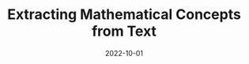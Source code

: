 ---
type: article
authors:
  - Collard, Jacob 
  - de Paiva, Valeria
  - Fong, Brendan
  - Subramanian, Eswaran
title: "Extracting Mathematical Concepts from Text"
journal: "8th Workshop on Noisy User-generated Text (W-NUT)"
note:
date: 2022-10-01
resource:
  type: pdf
  pdf-url: includes/pubs/2022-wnut.pdf 

---